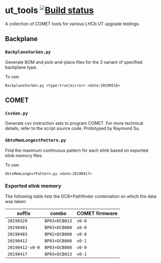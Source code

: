 # ut_tools [![Build status](https://travis-ci.com/umd-lhcb/ut_tools.svg?branch=master)](https://travis-ci.com/umd-lhcb/ut_tools)
A collection of COMET tools for various LHCb UT upgrade testings.


## Backplane
### `BackplaneVarGen.py`
Generate BOM and pick-and-place files for the 3 variant of specified backplane
type.

To use:
```
BackplaneVarGen.py <type:true|mirror> <date:20190516>
```


## COMET
### `CsvGen.py`
Generate csv instruction sets to program COMET. For more technical details,
refer to the script source code. Prototyped by Raymond Su.


### `GbtxMemLongestPattern.py`
Find the maximum continuous pattern for each elink based on exported elink
memory files.

To use:
```
GbtxMemLongestPattern.py <date:20190417>
```


### Exported elink memory
The following table lists the DCB+Pathfinder combination on which the data was
taken:

| suffix          | combo         | COMET firmware |
|-----------------|---------------|----------------|
| `20190329`      | `BP03+DCB013` | `v0-0`         |
| `20190401`      | `BP03+DCB008` | `v0-0`         |
| `20190403`      | `BP02+DCB008` | `v0-0`         |
| `20190412`      | `BP03+DCB008` | `v0-1`         |
| `20190412-v0-0` | `BP03+DCB008` | `v0-0`         |
| `20190417`      | `BP03+DCB013` | `v0-1`         |

